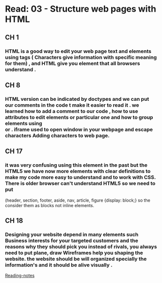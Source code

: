 # Read: 03 - Structure web pages with HTML
## CH 1
 ### HTML is a good way to edit your web page text and elements using tags ( Characters give information with specific meaning for them) , and HTML give you element that all browsers understand .
## CH 8
 ### HTML version can be indicated by doctypes and we can put our comments in the code t make it easier to read it . we learned how to add a comment to our code , how to use attributes to edit elements or particular one and how to group elements using <div> or <span>. iframe used to open window in your webpage and escape characters Adding characters to web page.

## CH 17 
### <div> it was very confusing using this element in the past but the HTML5 we have now more elements with clear definitions to make my code more easy to understand and to work with CSS. There is older browser can't understand HTML5 so we need to put 
(header, section, footer, aside, nav, article, figure 
{display: block;} so the consider them as blocks not inline elements.


## CH 18
 ### Designing your website depend in many elements such Business interests for your targeted customers and the reasons why they should pick you instead of rivals,  you always need to put plane, draw Wireframes help you shaping the website. the website     should be will organized specially the information's and it should be alive visually .

[Reading-notes](https://odehyazan.github.io/reading-notes/)